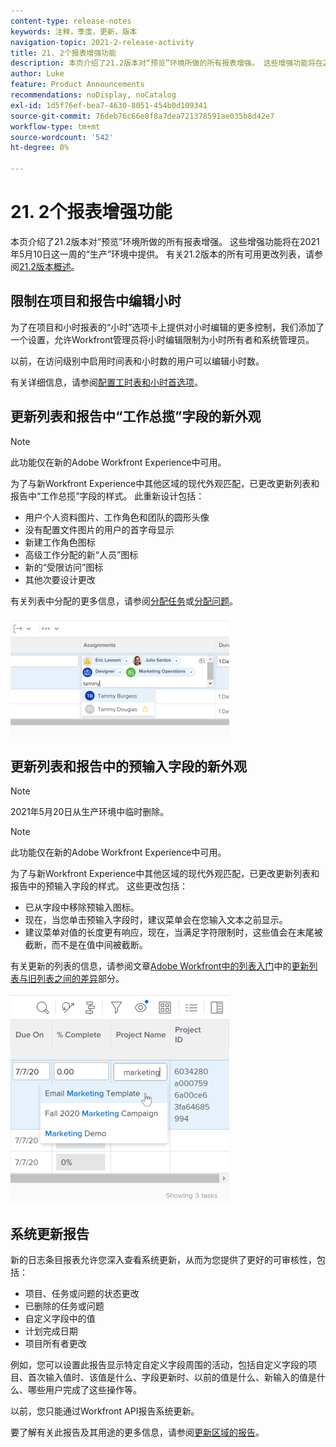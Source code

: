 ```yaml
---
content-type: release-notes
keywords: 注释，季度，更新，版本
navigation-topic: 2021-2-release-activity
title: 21. 2个报表增强功能
description: 本页介绍了21.2版本对“预览”环境所做的所有报表增强。 这些增强功能将在2021年5月10日这一周的“生产”环境中提供。 有关21.2版本中可用的所有更改列表，请参阅21.2版本概述。
author: Luke
feature: Product Announcements
recommendations: noDisplay, noCatalog
exl-id: 1d5f76ef-bea7-4630-8051-454b0d109341
source-git-commit: 76deb76c66e8f8a7dea721378591ae035b8d42e7
workflow-type: tm+mt
source-wordcount: '542'
ht-degree: 0%

---
```


# 21. 2个报表增强功能

本页介绍了21.2版本对“预览”环境所做的所有报表增强。 这些增强功能将在2021年5月10日这一周的“生产”环境中提供。 有关21.2版本的所有可用更改列表，请参阅[21.2版本概述](../../../product-announcements/product-releases/21.2-release-activity/21-2-release-overview.md)。

## 限制在项目和报告中编辑小时

为了在项目和小时报表的“小时”选项卡上提供对小时编辑的更多控制，我们添加了一个设置，允许Workfront管理员将小时编辑限制为小时所有者和系统管理员。

以前，在访问级别中启用时间表和小时数的用户可以编辑小时数。

有关详细信息，请参阅[配置工时表和小时首选项](../../../administration-and-setup/set-up-workfront/configure-timesheets-schedules/timesheet-and-hour-preferences.md)。

## 更新列表和报告中“工作总揽”字段的新外观

>[!NOTE]
>
>此功能仅在新的Adobe Workfront Experience中可用。

为了与新Workfront Experience中其他区域的现代外观匹配，已更改更新列表和报告中“工作总揽”字段的样式。 此重新设计包括：

* 用户个人资料图片、工作角色和团队的圆形头像
* 没有配置文件图片的用户的首字母显示
* 新建工作角色图标
* 高级工作分配的新“人员”图标
* 新的“受限访问”图标
* 其他次要设计更改

有关列表中分配的更多信息，请参阅[分配任务](../../../manage-work/tasks/assign-tasks/assign-tasks.md)或[分配问题](../../../manage-work/issues/manage-issues/assign-issues.md)。

![](assets/assignments-updates-350x193.png)

## 更新列表和报告中的预输入字段的新外观

>[!NOTE]
>
>2021年5月20日从生产环境中临时删除。

>[!NOTE]
>
>此功能仅在新的Adobe Workfront Experience中可用。

为了与新Workfront Experience中其他区域的现代外观匹配，已更改更新列表和报告中的预输入字段的样式。 这些更改包括：

* 已从字段中移除预输入图标。
* 现在，当您单击预输入字段时，建议菜单会在您输入文本之前显示。
* 建议菜单对值的长度更有响应，现在，当满足字符限制时，这些值会在末尾被截断，而不是在值中间被截断。

有关更新的列表的信息，请参阅文章[Adobe Workfront中的列表入门](../../../workfront-basics/navigate-workfront/use-lists/view-items-in-a-list.md)中的[更新列表与旧列表之间的差异](../../../workfront-basics/navigate-workfront/use-lists/view-items-in-a-list.md#updated)部分。

![](assets/typeahead-updates-350x336.png)

## 系统更新报告

新的日志条目报表允许您深入查看系统更新，从而为您提供了更好的可审核性，包括：

* 项目、任务或问题的状态更改
* 已删除的任务或问题
* 自定义字段中的值
* 计划完成日期
* 项目所有者更改

例如，您可以设置此报告显示特定自定义字段周围的活动，包括自定义字段的项目、首次输入值时、该值是什么、字段更新时、以前的值是什么、新输入的值是什么、哪些用户完成了这些操作等。

以前，您只能通过Workfront API报告系统更新。

要了解有关此报告及其用途的更多信息，请参阅[更新区域的报告](../../../reports-and-dashboards/reports/creating-and-managing-reports/create-journal-entry-report.md)。

